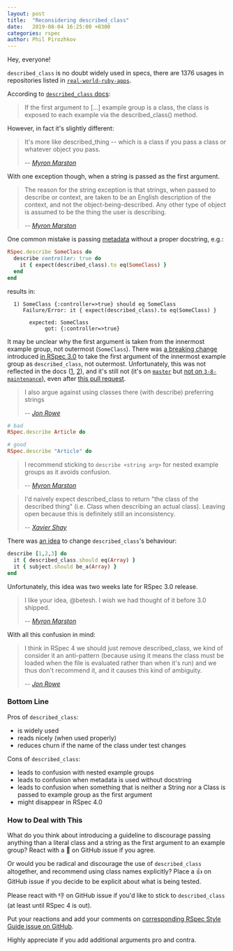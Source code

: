 ```yaml
---
layout: post
title:  "Reconsidering described_class"
date:   2019-08-04 16:25:00 +0300
categories: rspec
author: Phil Pirozhkov
---
```


Hey, everyone!

`described_class` is no doubt widely used in specs, there are 1376 usages in repositories listed in [`real-world-ruby-apps`](https://github.com/jeromedalbert/real-world-ruby-apps).

According to [`described_class` docs](https://relishapp.com/rspec/rspec-core/v/3-8/docs/metadata/described-class):

> If the first argument to [...] example group is a class, the class is exposed to each example via the described_class() method.

However, in fact it's slightly different:

> It's more like described_thing -- which is a class if you pass a class or whatever object you pass.
>
> -- <cite>[Myron Marston](https://github.com/rspec/rspec-core/issues/1610#issuecomment-46236668)</cite>

With one exception though, when a string is passed as the first argument.

> The reason for the string exception is that strings, when passed to describe or context, are taken to be an English description of the context, and not the object-being-described.
> Any other type of object is assumed to be the thing the user is describing.
>
> -- <cite>[Myron Marston](https://github.com/rspec/rspec-core/issues/1610#issuecomment-46236668)</cite>

One common mistake is passing [metadata](https://relishapp.com/rspec/rspec-core/v/3-8/docs/metadata/user-defined-metadata) without a proper docstring, e.g.:

```ruby
RSpec.describe SomeClass do
  describe controller: true do
    it { expect(described_class).to eq(SomeClass) }
  end
end
```

results in:

```
  1) SomeClass {:controller=>true} should eq SomeClass
     Failure/Error: it { expect(described_class).to eq(SomeClass) }

       expected: SomeClass
            got: {:controller=>true}
```

It may be unclear why the first argument is taken from the innermost example group, not outermost (`SomeClass`).
There was [a breaking change](https://github.com/rspec/rspec-core/pull/1361) introduced [in RSpec 3.0](https://github.com/rspec/rspec-core/blob/master/Changelog.md#300rc1--2014-05-18) to take the first argument of the innermost example group as `described_class`, not outermost.
Unfortunately, this was not reflected in the docs ([1](https://relishapp.com/rspec/rspec-core/v/3-8/docs/metadata/described-class), [2](https://relishapp.com/rspec/rspec-core/v/3-8/docs/subject/implicitly-defined-subject)), and it's still not (it's on [`master`](https://github.com/rspec/rspec-core/blob/master/features/metadata/described_class.feature) but [not on `3-8-maintenance`](https://github.com/rspec/rspec-core/blob/3-8-maintenance/features/metadata/described_class.feature)), even after [this pull request](https://github.com/rspec/rspec-core/pull/2629).

> I also argue against using classes there (with describe) preferring strings
>
> -- <cite>[Jon Rowe](https://github.com/rspec/rspec-core/issues/1610#issuecomment-46255261)</cite>

```ruby
# bad
RSpec.describe Article do

# good
RSpec.describe "Article" do
```

> I recommend sticking to `describe <string arg>` for nested example groups as it avoids confusion.
>
> -- <cite>[Myron Marston](https://github.com/rspec/rspec-core/issues/1610#issuecomment-46236668)</cite>

> I'd naively expect described_class to return "the class of the described thing" (i.e. Class when describing an actual class). Leaving open because this is definitely still an inconsistency.
>
> -- <cite>[Xavier Shay](https://github.com/rspec/rspec-core/issues/1610#issuecomment-272717207)</cite>

There was [an idea](https://github.com/rspec/rspec-core/issues/1610#issuecomment-46316040) to change `described_class`'s behaviour:

```ruby
describe [1,2,3] do
  it { described_class.should eq(Array) }
  it { subject.should be_a(Array) }
end
```

Unfortunately, this idea was two weeks late for RSpec 3.0 release.

> I like your idea, @betesh. I wish we had thought of it before 3.0 shipped.
>
> -- <cite>[Myron Marston](https://github.com/rspec/rspec-core/issues/1610#issuecomment-46324892)</cite>

With all this confusion in mind:

> I think in RSpec 4 we should just remove described_class, we kind of consider it an anti-pattern (because using it means the class must be loaded when the file is evaluated rather than when it's run) and we thus don't recommend it, and it causes this kind of ambiguity.
>
> -- <cite>[Jon Rowe](https://github.com/rspec/rspec-core/issues/1610#issuecomment-515507697)</cite>

### Bottom Line

Pros of `described_class`:
 - is widely used
 - reads nicely (when used properly)
 - reduces churn if the name of the class under test changes

Cons of `described_class`:
 - leads to confusion with nested example groups
 - leads to confusion when metadata is used without docstring
 - leads to confusion when something that is neither a String nor a Class is passed to example group as the first argument
 - might disappear in RSpec 4.0

### How to Deal with This

What do you think about introducing a guideline to discourage passing anything than a literal class and a string as the first argument to an example group?
React with a :rocket: on GitHub issue if you agree.

Or would you be radical and discourage the use of `described_class` altogether, and recommend using class names explicitly?
Place a :+1: on GitHub issue if you decide to be explicit about what is being tested.

Please react with :-1: on GitHub issue if you'd like to stick to `described_class` (at least until RSpec 4 is out).

Put your reactions and add your comments on [corresponding RSpec Style Guide issue on GitHub](https://github.com/rubocop-hq/rspec-style-guide/issues/104).

Highly appreciate if you add additional arguments pro and contra.
